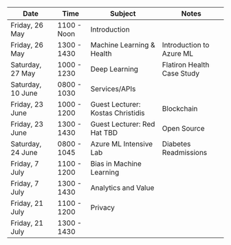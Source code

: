 Date | Time | Subject | Notes
---- | ---- | ------- | -----
Friday, 26 May | 1100 - Noon | Introduction
Friday, 26 May | 1300 - 1430 | Machine Learning & Health | Introduction to Azure ML
Saturday, 27 May | 1000 - 1230 | Deep Learning | Flatiron Health Case Study
Saturday, 10 June | 0800 - 1030 | Services/APIs | 
Friday, 23 June | 1000 - 1200 | Guest Lecturer: Kostas Christidis | Blockchain
Friday, 23 June | 1300 - 1430 | Guest Lecturer: Red Hat TBD | Open Source
Saturday, 24 June | 0800 - 1045 | Azure ML Intensive Lab | Diabetes Readmissions
Friday, 7 July | 1100 - 1200 | Bias in Machine Learning
Friday, 7 July | 1300 - 1430 | Analytics and Value
Friday, 21 July | 1100 - 1200 | Privacy
Friday, 21 July | 1300 - 1430 | 
